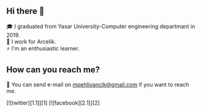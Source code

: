## Hi there 👋
🎓 I graduated from Yasar University-Computer engineering departmant in 2019.<br>
🏢 I work for Arcelik.<br>
⚡ I'm an enthusiastic learner.

## How can you reach me?
📧 You can send e-mail on mpehlivancik@gmail.com if you want to reach me.<br>

[![twitter][1.1]][1]
[![facebook][2.1]][2]


<!--
**MertPehlivancik/MertPehlivancik** is a ✨ _special_ ✨ repository because its `README.md` (this file) appears on your GitHub profile.

Here are some ideas to get you started:

- 🔭 I’m currently working on ...
- 🌱 I’m currently learning ...
- 👯 I’m looking to collaborate on ...
- 🤔 I’m looking for help with ...
- 💬 Ask me about ...
- 📫 How to reach me: ...
- 😄 Pronouns: ...
- ⚡ Fun fact: ...
-->
